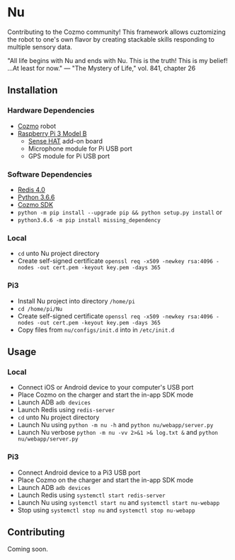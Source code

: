 # Nu

Contributing to the Cozmo community! This framework allows cuztomizing the robot to one's own flavor by creating stackable skills responding to multiple sensory data.

"All life begins with Nu and ends with Nu. This is the truth! This is my belief! ...At least for now."
— "The Mystery of Life," vol. 841, chapter 26

## Installation

### Hardware Dependencies
- [Cozmo](https://www.anki.com/en-us/cozmo) robot
- [Raspberry Pi 3 Model B](https://www.raspberrypi.org/products/raspberry-pi-3-model-b)
  - [Sense HAT](https://www.raspberrypi.org/products/sense-hat) add-on board
  - Microphone module for Pi USB port
  - GPS module for Pi USB port

### Software Dependencies
- [Redis 4.0](https://redis.io/download)
- [Python 3.6.6](https://www.python.org/downloads)
- [Cozmo SDK](http://cozmosdk.anki.com/docs)
- `python -m pip install --upgrade pip && python setup.py install` or
- `python3.6.6 -m pip install missing_dependency`

### Local
- `cd` unto Nu project directory
- Create self-signed certificate `openssl req -x509 -newkey rsa:4096 -nodes -out cert.pem -keyout key.pem -days 365`

### Pi3
- Install Nu project into directory `/home/pi`
- `cd /home/pi/Nu`
- Create self-signed certificate `openssl req -x509 -newkey rsa:4096 -nodes -out cert.pem -keyout key.pem -days 365`
- Copy files from `nu/configs/init.d` into in `/etc/init.d`

## Usage 

### Local
- Connect iOS or Android device to your computer's USB port
- Place Cozmo on the charger and start the in-app SDK mode
- Launch ADB `adb devices`
- Launch Redis using `redis-server`
- `cd` unto Nu project directory
- Launch Nu using `python -m nu -h` and `python nu/webapp/server.py`
- Launch Nu verbose `python -m nu -vv 2>&1 >& log.txt &` and `python nu/webapp/server.py`

### Pi3
- Connect Android device to a Pi3 USB port
- Place Cozmo on the charger and start the in-app SDK mode
- Launch ADB `adb devices`
- Launch Redis using `systemctl start redis-server`
- Launch Nu using `systemctl start nu` and `systemctl start nu-webapp`
- Stop using `systemctl stop nu` and `systemctl stop nu-webapp`

## Contributing

Coming soon. 
